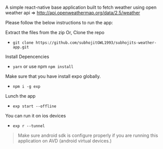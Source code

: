 A simple react-native base application built to fetch weather using open weather api => http://api.openweathermap.org/data/2.5/weather

Please follow the below instructions to run the app:

Extract the files from the zip
Or,
Clone the repo
*  ``` git clone https://github.com/subhojitGWL1993/subhojits-weather-app.git ```

Install Depencencies
 * ``` yarn ```   or use npm    ``` npm install ```
 
Make sure that you have install expo globally.
* ``` npm i -g exp ```

Lunch the app 
* ``` exp start --offline ```

You can run it on ios devices 
* ``` exp r --tunnel ```


> Make sure android sdk is configure 
> properly if you are running this 
> application on AVD (android virtual devices.)




